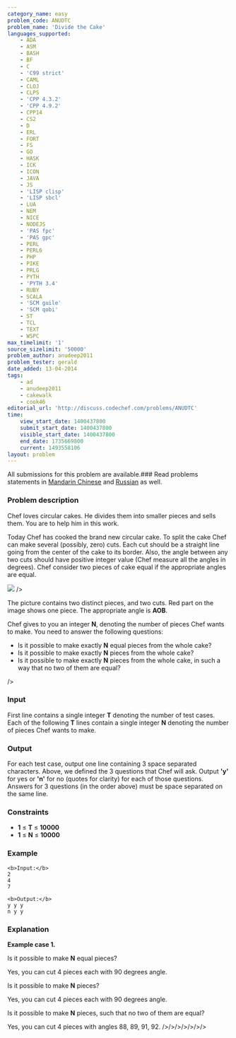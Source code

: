 ```yaml
---
category_name: easy
problem_code: ANUDTC
problem_name: 'Divide the Cake'
languages_supported:
    - ADA
    - ASM
    - BASH
    - BF
    - C
    - 'C99 strict'
    - CAML
    - CLOJ
    - CLPS
    - 'CPP 4.3.2'
    - 'CPP 4.9.2'
    - CPP14
    - CS2
    - D
    - ERL
    - FORT
    - FS
    - GO
    - HASK
    - ICK
    - ICON
    - JAVA
    - JS
    - 'LISP clisp'
    - 'LISP sbcl'
    - LUA
    - NEM
    - NICE
    - NODEJS
    - 'PAS fpc'
    - 'PAS gpc'
    - PERL
    - PERL6
    - PHP
    - PIKE
    - PRLG
    - PYTH
    - 'PYTH 3.4'
    - RUBY
    - SCALA
    - 'SCM guile'
    - 'SCM qobi'
    - ST
    - TCL
    - TEXT
    - WSPC
max_timelimit: '1'
source_sizelimit: '50000'
problem_author: anudeep2011
problem_tester: gerald
date_added: 13-04-2014
tags:
    - ad
    - anudeep2011
    - cakewalk
    - cook46
editorial_url: 'http://discuss.codechef.com/problems/ANUDTC'
time:
    view_start_date: 1400437800
    submit_start_date: 1400437800
    visible_start_date: 1400437800
    end_date: 1735669800
    current: 1493558106
layout: problem
---
```

All submissions for this problem are available.###  Read problems statements in [Mandarin Chinese](http://www.codechef.com/download/translated/COOK46/mandarin/ANUDTC.pdf) and [Russian](http://www.codechef.com/download/translated/COOK46/russian/ANUDTC.pdf) as well.

### Problem description

Chef loves circular cakes. He divides them into smaller pieces and sells them. You are to help him in this work.

Today Chef has cooked the brand new circular cake. To split the cake Chef can make several (possibly, zero) cuts. Each cut should be a straight line going from the center of the cake to its border. Also, the angle between any two cuts should have positive integer value (Chef measure all the angles in degrees). Chef consider two pieces of cake equal if the appropriate angles are equal.

![](http://codechef.com/download/Sector_central_angle_arc.svg)
/>

The picture contains two distinct pieces, and two cuts. Red part on the image shows one piece. The appropriate angle is **AOB**.

Chef gives to you an integer **N**, denoting the number of pieces Chef wants to make. You need to answer the following questions:

- Is it possible to make exactly **N** equal pieces from the whole cake?
- Is it possible to make exactly **N** pieces from the whole cake?
- Is it possible to make exactly **N** pieces from the whole cake, in such a way that no two of them are equal?


/>

### Input

First line contains a single integer **T** denoting the number of test cases. Each of the following **T** lines contain a single integer **N** denoting the number of pieces Chef wants to make.

### Output

For each test case, output one line containing 3 space separated characters.
Above, we defined the 3 questions that Chef will ask. Output **'y'** for yes or **'n'** for no (quotes for clarity) for each of those questions.
Answers for 3 questions (in the order above) must be space separated on the same line.

### Constraints

- **1** ≤ **T** ≤ **10000**
- **1** ≤ **N** ≤ **10000**

### Example

```
<b>Input:</b>
2
4
7

<b>Output:</b>
y y y
n y y

```
### Explanation

**Example case 1.**

Is it possible to make **N** equal pieces?

Yes, you can cut 4 pieces each with 90 degrees angle.

Is it possible to make **N** pieces?

Yes, you can cut 4 pieces each with 90 degrees angle.

Is it possible to make **N** pieces, such that no two of them are equal?

Yes, you can cut 4 pieces with angles 88, 89, 91, 92.
/>/>/>/>/>/>/>